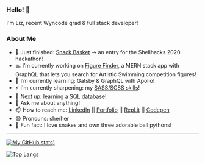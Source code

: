 ### Hello! 👋

I'm Liz, recent Wyncode grad & full stack developer!

### About Me

- 🧺 Just finished: [Snack Basket](https://snack-basket.herokuapp.com/) -> an entry for the Shellhacks 2020 hackathon!
- 🏊 I’m currently working on [Figure Finder](https://figure-finder.herokuapp.com/), a MERN stack app with GraphQL that lets you search for Artistic Swimming competition figures!
- 🌱 I’m currently learning: Gatsby & GraphQL with Apollo!
- ⚡ I'm currently sharpening: my [SASS/SCSS skills](https://github.com/e-a-w/sass-scss-practice)!
- 🔭 Next up: learning a SQL database!
- 💬 Ask me about anything!
- 📫 How to reach me: [LinkedIn](https://www.linkedin.com/in/eawatkins/) || [Portfolio](https://www.liz-watkins.com) || [Repl.it](https://repl.it/@ewatkins) || [Codepen](https://codepen.io/eaw/)
- 😄 Pronouns: she/her
- 🐍 Fun fact: I love snakes and own three adorable ball pythons!

<hr/>

[![My GitHub stats](https://github-readme-stats.vercel.app/api?username=e-a-w&show_icons=true&theme=cobalt))](https://github.com/anuraghazra/github-readme-stats)

[![Top Langs](https://github-readme-stats.vercel.app/api/top-langs/?username=e-a-w&theme=cobalt&layout=compact)](https://github.com/anuraghazra/github-readme-stats)
